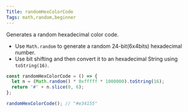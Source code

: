 ```yaml
---
Title: randomHexColorCode
Tags: math,random,beginner
---
```


Generates a random hexadecimal color code.

- Use `Math.random` to generate a random 24-bit(6x4bits) hexadecimal number.
- Use bit shifting and then convert it to an hexadecimal String using `toString(16)`.

```js
const randomHexColorCode = () => {
  let n = (Math.random() * 0xfffff * 1000000).toString(16);
  return '#' + n.slice(0, 6);
};
```

```js
randomHexColorCode(); // "#e34155"
```
